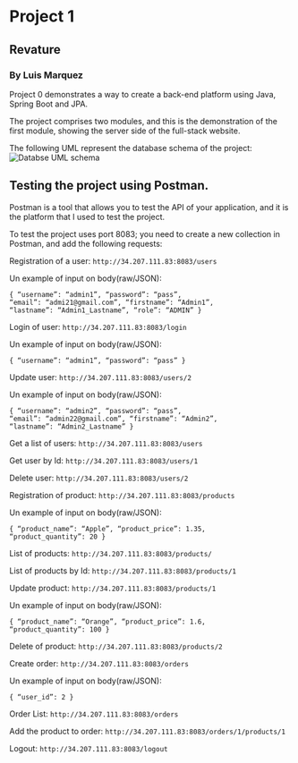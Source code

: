 # Project 1
## Revature
### By Luis Marquez

Project 0 demonstrates a way to create a back-end platform using Java, Spring Boot and JPA.

The project comprises two modules, and this is the demonstration of the first module, showing the server side of the full-stack website.

The following UML represent the database schema of the project:
![Databse UML schema](http://gfusoa.com/images/databaseSchema.PNG)

## Testing the project using Postman.

Postman is a tool that allows you to test the API of your application, and it is the platform that I used to test the project.

To test the project uses port 8083; you need to create a new collection in Postman, and add the following requests:

Registration of a user: `http://34.207.111.83:8083/users`

Un example of input on body(raw/JSON):

`{
“username”: “admin1”,
“password”: “pass”,
“email”: “admi21@gmail.com”,
“firstname”: “Admin1”,
“lastname”: “Admin1_Lastname”,
“role”: “ADMIN”
}`

Login of user: `http://34.207.111.83:8083/login`

Un example of input on body(raw/JSON):

`{
“username”: “admin1”,
“password”: “pass”
}`

Update user: `http://34.207.111.83:8083/users/2`

Un example of input on body(raw/JSON):

`{
“username”: “admin2”,
“password”: “pass”,
“email”: “admin22@gmail.com”,
“firstname”: “Admin2”,
“lastname”: “Admin2_Lastname”
}`

Get a list of users: 
`http://34.207.111.83:8083/users`

Get user by Id: `http://34.207.111.83:8083/users/1`

Delete user: `http://34.207.111.83:8083/users/2`

Registration of product: `http://34.207.111.83:8083/products`

Un example of input on body(raw/JSON):

`{
“product_name”: “Apple”,
“product_price”: 1.35,
“product_quantity”: 20
}`

List of products: `http://34.207.111.83:8083/products/`

List of products by Id: `http://34.207.111.83:8083/products/1`

Update product: `http://34.207.111.83:8083/products/1`

Un example of input on body(raw/JSON):

`{
“product_name”: “Orange”,
“product_price”: 1.6,
“product_quantity”: 100
}`

Delete of product: `http://34.207.111.83:8083/products/2`

Create order: `http://34.207.111.83:8083/orders`

Un example of input on body(raw/JSON):

`{
“user_id”: 2
}`

Order List: `http://34.207.111.83:8083/orders`

Add the product to order: `http://34.207.111.83:8083/orders/1/products/1`

Logout: `http://34.207.111.83:8083/logout`